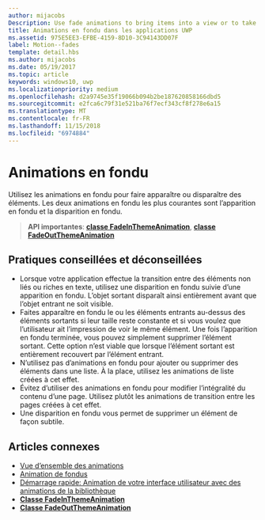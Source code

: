 ```yaml
---
author: mijacobs
Description: Use fade animations to bring items into a view or to take items out of a view. The two common fade animations are fade-in and fade-out.
title: Animations en fondu dans les applications UWP
ms.assetid: 975E5EE3-EFBE-4159-8D10-3C94143DD07F
label: Motion--fades
template: detail.hbs
ms.author: mijacobs
ms.date: 05/19/2017
ms.topic: article
keywords: windows10, uwp
ms.localizationpriority: medium
ms.openlocfilehash: d2a9745e35f19066b094b2be187620858166dbd5
ms.sourcegitcommit: e2fca6c79f31e521ba76f7ecf343cf8f278e6a15
ms.translationtype: MT
ms.contentlocale: fr-FR
ms.lasthandoff: 11/15/2018
ms.locfileid: "6974884"
---
```

# <a name="fade-animations"></a>Animations en fondu



Utilisez les animations en fondu pour faire apparaître ou disparaître des éléments. Les deux animations en fondu les plus courantes sont l’apparition en fondu et la disparition en fondu.

> **API importantes**: [**classe FadeInThemeAnimation**](https://msdn.microsoft.com/library/windows/apps/br210298), [**classe FadeOutThemeAnimation**](https://msdn.microsoft.com/library/windows/apps/br210302)


## <a name="dos-and-donts"></a>Pratiques conseillées et déconseillées


-   Lorsque votre application effectue la transition entre des éléments non liés ou riches en texte, utilisez une disparition en fondu suivie d’une apparition en fondu. L’objet sortant disparaît ainsi entièrement avant que l’objet entrant ne soit visible.
-   Faites apparaître en fondu le ou les éléments entrants au-dessus des éléments sortants si leur taille reste constante et si vous voulez que l’utilisateur ait l’impression de voir le même élément. Une fois l’apparition en fondu terminée, vous pouvez simplement supprimer l’élément sortant. Cette option n’est viable que lorsque l’élément sortant est entièrement recouvert par l’élément entrant.
-   N’utilisez pas d’animations en fondu pour ajouter ou supprimer des éléments dans une liste. À la place, utilisez les animations de liste créées à cet effet.
-   Évitez d’utiliser des animations en fondu pour modifier l’intégralité du contenu d’une page. Utilisez plutôt les animations de transition entre les pages créées à cet effet.
-   Une disparition en fondu vous permet de supprimer un élément de façon subtile.
## <a name="related-articles"></a>Articles connexes

* [Vue d’ensemble des animations](https://msdn.microsoft.com/library/windows/apps/mt187350)
* [Animation de fondus](https://msdn.microsoft.com/library/windows/apps/xaml/jj649429)
* [Démarrage rapide: Animation de votre interface utilisateur avec des animations de la bibliothèque](https://msdn.microsoft.com/library/windows/apps/xaml/hh452703)
* [**Classe FadeInThemeAnimation**](https://msdn.microsoft.com/library/windows/apps/br210298)
* [**Classe FadeOutThemeAnimation**](https://msdn.microsoft.com/library/windows/apps/br210302)

 

 




